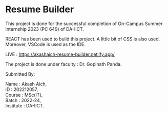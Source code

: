 # Resume Builder

This project is done for the successful completion of On-Campus Summer Internship 2023 (PC 649) of DA-IICT.

REACT has been used to build this project. A little bit of CSS is also used. Moreover, VSCode is used as the IDE.

LIVE : https://akashaich-resume-builder.netlify.app/ 

The project is done under faculty : Dr. Gopinath Panda.

Submitted By: 

 Name : Akash Aich,  
 ID : 202212057,  
 Course : MSc(IT),  
 Batch : 2022-24,  
 Institute : DA-IICT.

